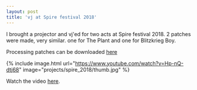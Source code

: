 ```yaml
---
layout: post
title: 'vj at Spire festival 2018'
---
```


I brought a projector and vj'ed for two acts at Spire festival 2018. 2 patches were made, very similar. one for The Plant and one for Blitzkrieg Boy.

Processing patches can be downloaded [here](https://github.com/sloev/spire_festival_2018)

{% include image.html url="https://www.youtube.com/watch?v=Hp-nQ-dtj68" image="projects/spire_2018/thumb.jpg" %}

Watch the video [here](https://www.youtube.com/watch?v=Hp-nQ-dtj68).
